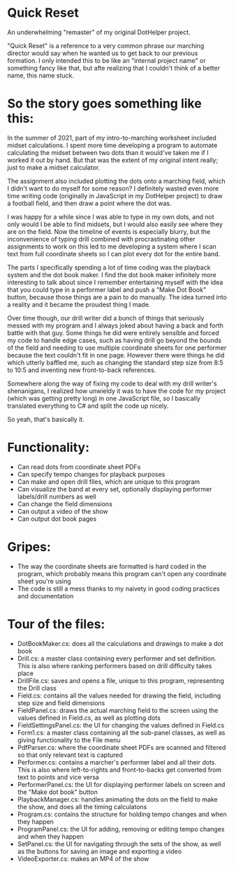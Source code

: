 # Quick Reset
An underwhelming "remaster" of my original DotHelper project.

"Quick Reset" is a reference to a very common phrase our marching director would say when he wanted us to get back to our previous formation.
I only intended this to be like an "internal project name" or something fancy like that, but afte realizing that I couldn't think of a better name, this name stuck.

So the story goes something like this:
======================================
In the summer of 2021, part of my intro-to-marching worksheet included midset calculations.
I spent more time developing a program to automate calculating the midset between two dots than it would've taken me if I worked it out by hand.
But that was the extent of my original intent really; just to make a midset calculator.

The assignment also included plotting the dots onto a marching field, which I didn't want to do myself for some reason?
I definitely wasted even more time writing code (originally in JavaScript in my DotHelper project) to draw a football field, and then draw a point where the dot was.

I was happy for a while since I was able to type in my own dots, and not only would I be able to find midsets, but I would also easily see where they are on the field.
Now the timeline of events is especially blurry, but the inconvenience of typing drill combined with procrastinating other assignments to work on this led to me developing a system where I scan text from full coordinate sheets so I can plot every dot for the entire band. 

The parts I specifically spending a lot of time coding was the playback system and the dot book maker.
I find the dot book maker infinitely more interesting to talk about since I remember entertaining myself with the idea that you could type in a performer label and push a "Make Dot Book" button, because those things are a pain to do manually.
The idea turned into a reality and it became the proudest thing I made.

Over time though, our drill writer did a bunch of things that seriously messed with my program and I always joked about having a back and forth battle with that guy.
Some things he did were entirely sensible and forced my code to handle edge cases, such as having drill go beyond the bounds of the field and needing to use multiple coordinate sheets for one performer because the text couldn't fit in one page.
However there were things he did which utterly baffled me, such as changing the standard step size from 8:5 to 10:5 and inventing new front-to-back references.

Somewhere along the way of fixing my code to deal with my drill writer's shenanigans, I realized how unwieldy it was to have the code for my project (which was getting pretty long) in one JavaScript file, so I basically translated everything to C# and split the code up nicely. 

So yeah, that's basically it.

Functionality:
==============
- Can read dots from coordinate sheet PDFs
- Can specify tempo changes for playback purposes
- Can make and open drill files, which are unique to this program
- Can visualize the band at every set, optionally displaying performer labels/drill numbers as well
- Can change the field dimensions
- Can output a video of the show
- Can output dot book pages

Gripes:
=======
- The way the coordinate sheets are formatted is hard coded in the program, which probably means this program can't open any coordinate sheet you're using
- The code is still a mess thanks to my naivety in good coding practices and documentation

Tour of the files:
==================
- DotBookMaker.cs: does all the calculations and drawings to make a dot book
- Drill.cs: a master class containing every performer and set definition. This is also where ranking performers based on drill difficulty takes place
- DrillFile.cs: saves and opens a file, unique to this program, representing the Drill class
- Field.cs: contains all the values needed for drawing the field, including step size and field dimensions
- FieldPanel.cs: draws the actual marching field to the screen using the values defined in Field.cs, as well as plotting dots
- FieldSettingsPanel.cs: the UI for changing the values defined in Field.cs
- Form1.cs: a master class containing all the sub-panel classes, as well as giving functionality to the File menu
- PdfParser.cs: where the coordinate sheet PDFs are scanned and filtered so that only relevant text is captured
- Performer.cs: contains a marcher's performer label and all their dots. This is also where left-to-rights and front-to-backs get converted from text to points and vice versa
- PerformerPanel.cs: the UI for displaying performer labels on screen and the "Make dot book" button
- PlaybackManager.cs: handles animating the dots on the field to make the show, and does all the timing calculatons
- Program.cs: contains the structure for holding tempo changes and when they happen
- ProgramPanel.cs: the UI for adding, removing or editing tempo changes and when they happen
- SetPanel.cs: the UI for navigating through the sets of the show, as well as the buttons for saving an image and exporting a video
- VideoExporter.cs: makes an MP4 of the show
